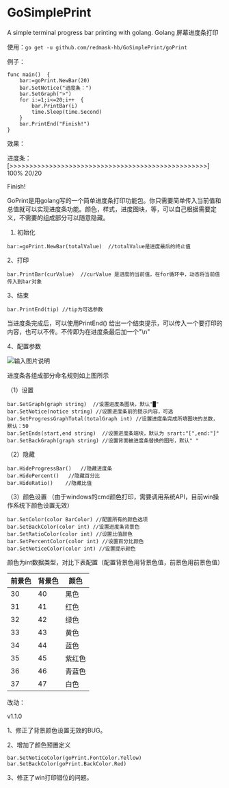 # GoSimplePrint
A simple terminal progress bar printing with golang.
Golang 屏幕进度条打印

使用：`go get -u github.com/redmask-hb/GoSimplePrint/goPrint`

例子：

```
func main()  {
	bar:=goPrint.NewBar(20)
	bar.SetNotice("进度条：")
	bar.SetGraph(">")
	for i:=1;i<=20;i++  {
		bar.PrintBar(i)
		time.Sleep(time.Second)
	}
	bar.PrintEnd("Finish!")
}
```


效果：

进度条：[>>>>>>>>>>>>>>>>>>>>>>>>>>>>>>>>>>>>>>>>>>>>>>>>>>] 100%  	    20/20

Finish!

GoPrint是用golang写的一个简单进度条打印功能包。你只需要简单传入当前值和总值就可以实现进度条功能。颜色，样式，进度图块，等，可以自己根据需要定义，不需要的组成部分可以随意隐藏。

1. 初始化

```
bar:=goPrint.NewBar(totalValue)  //totalValue是进度最后的终止值
```

2、打印
```
bar.PrintBar(curValue)  //curValue 是进度的当前值，在for循环中，动态将当前值传入到bar对象
```

3、结束

```
bar.PrintEnd(tip) //tip为可选参数  
```
当进度条完成后，可以使用PrintEnd() 给出一个结束提示，可以传入一个要打印的内容，也可以不传。不传即为在进度条最后加一个"\n"

4、配置参数

![输入图片说明](https://images.gitee.com/uploads/images/2020/1210/172004_1688d385_8040941.jpeg "QQ图片20201210165306.jpg")

进度条各组成部分命名规则如上图所示

（1）设置

```
bar.SetGraph(graph string)  //设置进度条图块，默认"█"
bar.SetNotice(notice string) //设置进度条前的提示内容，可选
bar.SetProgressGraphTotal(totalGraph int) //设置进度条完成所填图块的总数，默认：50
bar.SetEnds(start,end string)  //设置进度条端块，默认为 srart:"[",end:"]"
bar.SetBackGraph(graph string) //设置背面被进度条替换的图形，默认" "
```
（2）隐藏

```
bar.HideProgressBar()   //隐藏进度条
bar.HidePercent()   //隐藏百分比
bar.HideRatio()    //隐藏比值
```

（3）颜色设置 （由于windows的cmd颜色打印，需要调用系统API，目前win操作系统下颜色设置无效）
```
bar.SetColor(color BarColor) //配置所有的颜色选项
bar.SetBackColor(color int) //设置进度条背景色
bar.SetRatioColor(color int) //设置比值颜色
bar.SetPercentColor(color int) //设置百分比颜色
bar.SetNoticeColor(color int) //设置提示颜色
```

颜色为int数据类型，对比下表配置（配置背景色用背景色值，前景色用前景色值）


| 前景色 | 背景色 | 颜色  |
|-----|-----|-----|
| 30  | 40  | 黑色  |
| 31  | 41  | 红色  |
| 32  | 42  | 绿色  |
| 33  | 43  | 黄色  |
| 34  | 44  | 蓝色  |
| 35  | 45  | 紫红色 |
| 36  | 46  | 青蓝色 |
| 37  | 47  | 白色  |


改动：

v1.1.0

1、修正了背景颜色设置无效的BUG。

2、增加了颜色预置定义 

```
bar.SetNoticeColor(goPrint.FontColor.Yellow)
bar.SetBackColor(goPrint.BackColor.Red)
```
3、修正了win打印错位的问题。

